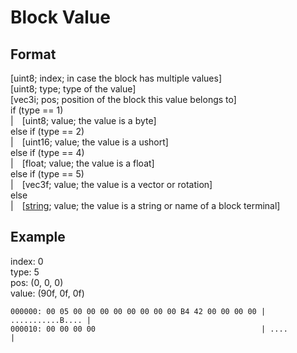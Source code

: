# Block Value
## Format
[uint8; index; in case the block has multiple values]\
[uint8; type; type of the value]\
[vec3i; pos; position of the block this value belongs to]\
if (type == 1)\
|&emsp;[uint8; value; the value is a byte]\
else if (type == 2)\
|&emsp;[uint16; value; the value is a ushort]\
else if (type == 4)\
|&emsp;[float; value; the value is a float]\
else if (type == 5)\
|&emsp;[vec3f; value; the value is a vector or rotation]\
else\
|&emsp;[[string](https://github.com/BitcoderCZ/Fancade_Game_Format/blob/main/string.md); value; the value is a string or name of a block terminal]
## Example
index: 0\
type: 5\
pos: (0, 0, 0)\
value: (90f, 0f, 0f)
```
000000: 00 05 00 00 00 00 00 00 00 00 B4 42 00 00 00 00 | ...........B.... |
000010: 00 00 00 00                                     | ....             |
```